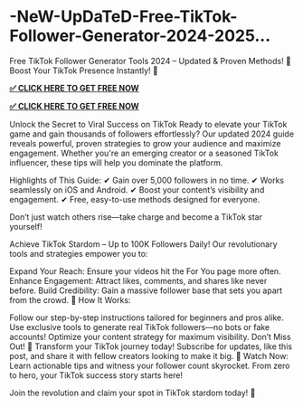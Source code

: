 # -NeW-UpDaTeD-Free-TikTok-Follower-Generator-2024-2025...
Free TikTok Follower Generator Tools 2024 – Updated & Proven Methods! 🚀 Boost Your TikTok Presence Instantly! 🚀

**[✅ CLICK HERE TO GET FREE NOW](https://is.gd/G3EIDY)**

**[✅ CLICK HERE TO GET FREE NOW](https://is.gd/G3EIDY)**

Unlock the Secret to Viral Success on TikTok Ready to elevate your TikTok game and gain thousands of followers effortlessly? Our updated 2024 guide reveals powerful, proven strategies to grow your audience and maximize engagement. Whether you're an emerging creator or a seasoned TikTok influencer, these tips will help you dominate the platform.

Highlights of This Guide: ✔ Gain over 5,000 followers in no time. ✔ Works seamlessly on iOS and Android. ✔ Boost your content’s visibility and engagement. ✔ Free, easy-to-use methods designed for everyone.

Don’t just watch others rise—take charge and become a TikTok star yourself!

Achieve TikTok Stardom – Up to 100K Followers Daily! Our revolutionary tools and strategies empower you to:

Expand Your Reach: Ensure your videos hit the For You page more often. Enhance Engagement: Attract likes, comments, and shares like never before. Build Credibility: Gain a massive follower base that sets you apart from the crowd. 🎯 How It Works:

Follow our step-by-step instructions tailored for beginners and pros alike. Use exclusive tools to generate real TikTok followers—no bots or fake accounts! Optimize your content strategy for maximum visibility. Don’t Miss Out! 📢 Transform your TikTok journey today! Subscribe for updates, like this post, and share it with fellow creators looking to make it big. 🎥 Watch Now: Learn actionable tips and witness your follower count skyrocket. From zero to hero, your TikTok success story starts here!

Join the revolution and claim your spot in TikTok stardom today! 🎉
